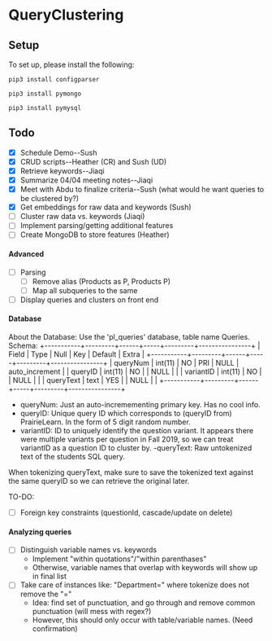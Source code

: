 # QueryClustering

## Setup

To set up, please install the following:

`pip3 install configparser`

`pip3 install pymongo`

`pip3 install pymysql`

## Todo 

- [x] Schedule Demo--Sush 
- [x] CRUD scripts--Heather (CR) and Sush (UD) 
- [x] Retrieve keywords--Jiaqi 
- [x] Summarize 04/04 meeting notes--Jiaqi
- [x] Meet with Abdu to finalize criteria--Sush (what would he want queries to be clustered by?)
- [x] Get embeddings for raw data and keywords (Sush)
- [ ] Cluster raw data vs. keywords (Jiaqi)
- [ ] Implement parsing/getting additional features 
- [ ] Create MongoDB to store features (Heather)

#### Advanced 
- [ ] Parsing
	- [ ] Remove alias (Products as P, Products P)
	- [ ] Map all subqueries to the same 
- [ ] Display queries and clusters on front end 

#### Database 
About the Database:
Use the 'pl_queries' database, table name Queries.
Schema:
+-----------+---------+------+-----+---------+----------------+
| Field     | Type    | Null | Key | Default | Extra          |
+-----------+---------+------+-----+---------+----------------+
| queryNum  | int(11) | NO   | PRI | NULL    | auto_increment |
| queryID   | int(11) | NO   |     | NULL    |                |
| variantID | int(11) | NO   |     | NULL    |                |
| queryText | text    | YES  |     | NULL    |                |
+-----------+---------+------+-----+---------+----------------+

- queryNum: Just an auto-incremementing primary key. Has no cool info.
- queryID: Unique query ID which corresponds to (queryID from) PrairieLearn. In the form of 5 digit random number.
- variantID: ID to uniquely identify the question variant. It appears there were multiple variants per question in Fall 2019, so we can treat variantID as a question ID to cluster by.
-queryText: Raw untokenized text of the students SQL query.

When tokenizing queryText, make sure to save the tokenized text against the same queryID so we can retrieve the original later.

TO-DO:
- [ ] Foreign key constraints (questionId, cascade/update on delete)

#### Analyzing queries 
- [ ] Distinguish variable names vs. keywords
	* Implement "within quotations"/"within parenthases" 
  * Otherwise, variable names that overlap with keywords will show up in final list
- [ ] Take care of instances like: "Department=" where tokenize does not remove the "=" 
  * Idea: find set of punctuation, and go through and remove common punctuation (will mess with regex?)
  * However, this should only occur with table/variable names. (Need confirmation)
 
